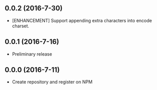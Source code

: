 ## 0.0.2 (2016-7-30)

- [ENHANCEMENT] Support appending extra characters into encode charset. 

## 0.0.1 (2016-7-16)

* Preliminary release

## 0.0.0 (2016-7-11)

* Create repository and register on NPM
